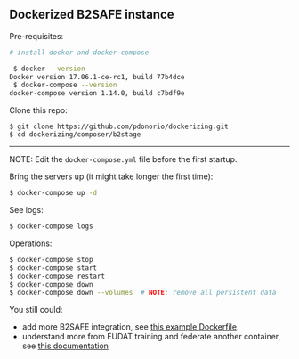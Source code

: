 
## Dockerized B2SAFE instance

Pre-requisites:

```bash
# install docker and docker-compose

 $ docker --version
Docker version 17.06.1-ce-rc1, build 77b4dce
 $ docker-compose --version
docker-compose version 1.14.0, build c7bdf9e
```

Clone this repo:
```
$ git clone https://github.com/pdonorio/dockerizing.git 
$ cd dockerizing/composer/b2stage
```

---

NOTE: Edit the `docker-compose.yml` file before the first startup.

Bring the servers up (it might take longer the first time):

```bash
$ docker-compose up -d
```

See logs:

```bash
$ docker-compose logs
```

Operations:

```bash
$ docker-compose stop
$ docker-compose start
$ docker-compose restart
$ docker-compose down
$ docker-compose down --volumes  # NOTE: remove all persistent data
```

You still could:

- add more B2SAFE integration, see [this example Dockerfile](https://github.com/EUDAT-B2STAGE/docker-images/blob/master/images/b2safe/Dockerfile#L5).
- understand more from EUDAT training and federate another container, see [this documentation](https://github.com/EUDAT-Training/B2SAFE-B2STAGE-Training)

